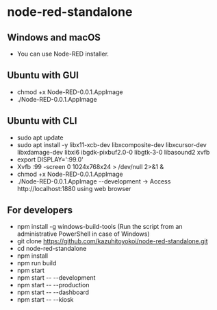 # node-red-standalone

## Windows and macOS
- You can use Node-RED installer.

## Ubuntu with GUI
- chmod +x Node-RED-0.0.1.AppImage
- ./Node-RED-0.0.1.AppImage

## Ubuntu with CLI
- sudo apt update
- sudo apt install -y libx11-xcb-dev libxcomposite-dev libxcursor-dev libxdamage-dev libxi6 ibgdk-pixbuf2.0-0 libgtk-3-0 libasound2 xvfb
- export DISPLAY=':99.0'
- Xvfb :99 -screen 0 1024x768x24 > /dev/null 2>&1 &
- chmod +x Node-RED-0.0.1.AppImage
- ./Node-RED-0.0.1.AppImage --development
  -> Access http://localhost:1880 using web browser

## For developers
- npm install -g windows-build-tools
  (Run the script from an administrative PowerShell in case of Windows)
- git clone https://github.com/kazuhitoyokoi/node-red-standalone.git
- cd node-red-standalone
- npm install
- npm run build
- npm start
- npm start -- --development
- npm start -- --production
- npm start -- --dashboard
- npm start -- --kiosk
